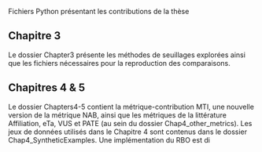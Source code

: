 Fichiers Python présentant les contributions de la thèse

## Chapitre 3 
Le dossier Chapter3 présente les méthodes de seuillages explorées ainsi que les fichiers nécessaires pour la reproduction des comparaisons.

## Chapitres 4 & 5
Le dossier Chapters4-5 contient la métrique-contribution MTI, une nouvelle version de la métrique NAB, ainsi que les métriques de la littérature Affiliation, eTa, VUS et PATE (au sein du dossier Chap4_other_metrics). 
Les jeux de données utilisés dans le Chapitre 4 sont contenus dans le dossier Chap4_SyntheticExamples.
Une implémentation du RBO est di
